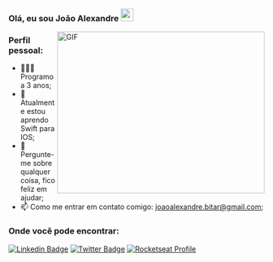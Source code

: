 ### Olá, eu sou João Alexandre <img src="https://media.giphy.com/media/hvRJCLFzcasrR4ia7z/giphy.gif" width="25px">

<img align="right" alt="GIF" src="https://media1.giphy.com/media/USV0ym3bVWQJJmNu3N/giphy.gif?cid=ecf05e47ctyu8c1agu29abhvmujsvyrqp94k39bip16u1ecw&rid=giphy.gif&ct=g" width="408" height="318" />


### Perfil pessoal:

- 👨🏻‍💻 Programo a 3 anos;
- 🚀 Atualmente estou aprendo Swift para IOS;
- 💬 Pergunte-me sobre qualquer coisa, fico feliz em ajudar;
- 📫 Como me entrar em contato comigo: [joaoalexandre.bitar@gmail.com](mailto:joaoalexandre.bitar@gmail.com);

### Onde você pode encontrar:

[![Linkedin Badge](https://img.shields.io/badge/-LinkedIn-0e76a8?style=flat-square&logo=Linkedin&logoColor=white)](https://linkedin.com/in/alexandre-bitar)
[![Twitter Badge](https://img.shields.io/badge/-Twitter-00acee?style=flat-square&logo=Twitter&logoColor=white)](https://twitter.com/j_alexandrebita)
[![Rocketseat Profile](https://img.shields.io/badge/-Rocketseat-8257e5?style=flat-square&logo=rocketseat&logoColor=white)](https://app.rocketseat.com.br/me/joao-alexandre)
